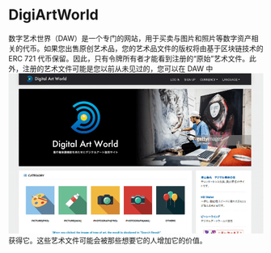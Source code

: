 # DigiArtWorld

数字艺术世界（DAW）是一个专门的网站，用于买卖与图片和照片等数字资产相关的代币。如果您出售原创艺术品，您的艺术品文件的版权将由基于区块链技术的 ERC 721 代币保留。因此，只有令牌所有者才能看到注册的“原始”艺术文件。此外，注册的艺术文件可能是您以前从未见过的，您可以在 DAW 中![digiartworld-dapp-other-eth-image1_d436fe811f77f7279cfe893eaccc606a](digiartworld-dapp-other-eth-image1_d436fe811f77f7279cfe893eaccc606a.png)获得它。这些艺术文件可能会被那些想要它的人增加它的价值。
